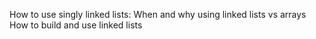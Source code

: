 How to use singly linked lists:
When and why using linked lists vs arrays
How to build and use linked lists
